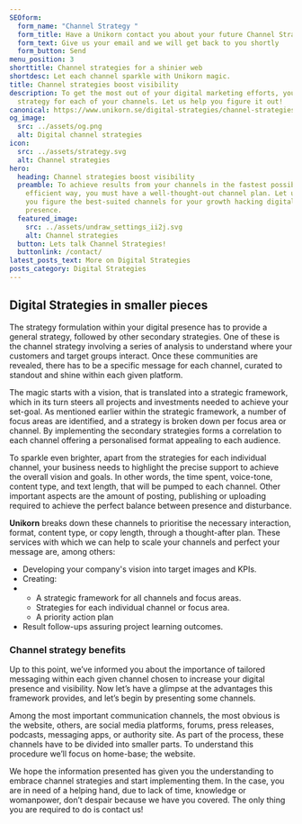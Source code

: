 ```yaml
---
SEOform:
  form_name: "Channel Strategy "
  form_title: Have a Unikorn contact you about your future Channel Strategy!
  form_text: Give us your email and we will get back to you shortly
  form_button: Send
menu_position: 3
shorttitle: Channel strategies for a shinier web
shortdesc: Let each channel sparkle with Unikorn magic.
title: Channel strategies boost visibility
description: To get the most out of your digital marketing efforts, you need a
  strategy for each of your channels. Let us help you figure it out!
canonical: https://www.unikorn.se/digital-strategies/channel-strategies/
og_image:
  src: ../assets/og.png
  alt: Digital channel strategies
icon:
  src: ../assets/strategy.svg
  alt: Channel strategies
hero:
  heading: Channel strategies boost visibility
  preamble: To achieve results from your channels in the fastest possible and most
    efficient way, you must have a well-thought-out channel plan. Let us help
    you figure the best-suited channels for your growth hacking digital
    presence.
  featured_image:
    src: ../assets/undraw_settings_ii2j.svg
    alt: Channel strategies
  button: Lets talk Channel Strategies!
  buttonlink: /contact/
latest_posts_text: More on Digital Strategies
posts_category: Digital Strategies
---
```

## Digital Strategies in smaller pieces

The strategy formulation within your digital presence has to provide a general strategy, followed by other secondary strategies. One of these is the channel strategy involving a series of analysis to understand where your customers and target groups interact. Once these communities are revealed, there has to be a specific message for each channel, curated to standout and shine within each given platform.

The magic starts with a vision, that is translated into a strategic framework, which in its turn steers all projects and investments needed to achieve your set-goal. As mentioned earlier within the strategic framework, a number of focus areas are identified, and a strategy is broken down per focus area or channel. By implementing the secondary strategies forms a correlation to each channel offering a personalised format appealing to each audience.

To sparkle even brighter, apart from the strategies for each individual channel, your business needs to highlight the precise support to achieve the overall vision and goals. In other words, the time spent, voice-tone, content type, and text length, that will be pumped to each channel. Other important aspects are the amount of posting, publishing or uploading required to achieve the perfect balance between presence and disturbance.

**Unikorn** breaks down these channels to prioritise the necessary interaction, format, content type, or copy length, through a thought-after plan. These services with which we can help to scale your channels and perfect your message are, among others:

* Developing your company's vision into target images and KPIs.
* Creating:
* * A strategic framework for all channels and focus areas.
  * Strategies for each individual channel or focus area.
  * A priority action plan
* Result follow-ups assuring project learning outcomes.

### Channel strategy benefits

Up to this point, we’ve informed you about the importance of tailored messaging within each given channel chosen to increase your digital presence and visibility. Now let’s have a glimpse at the advantages this framework provides, and let’s begin by presenting some channels.

Among the most important communication channels, the most obvious is the website, others, are social media platforms, forums, press releases, podcasts, messaging apps, or authority site. As part of the process, these channels have to be divided into smaller parts. To understand this procedure we’ll focus on home-base; the website.

We hope the information presented has given you the understanding to embrace channel strategies and start implementing them. In the case, you are in need of a helping hand, due to lack of time, knowledge or womanpower, don’t despair because we have you covered. The only thing you are required to do is contact us!